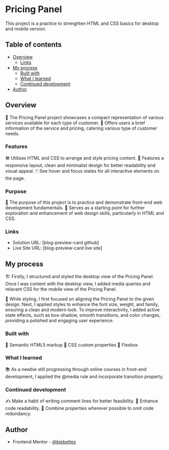 # Pricing Panel

This project is a practice to strenghten HTML and CSS basics for desktop and mobile version.

## Table of contents

- [Overview](#overview)
  - [Links](#links)
- [My process](#my-process)
  - [Built with](#built-with)
  - [What I learned](#what-i-learned)
  - [Continued development](#continued-development)
- [Author](#author)

## Overview

📝 The Pricing Panel project showcases a compact representation of various services available for each type of customer.
👀 Offers users a brief information of the service and pricing, catering various type of customer needs.

### Features

🛠️ Utilizes HTML and CSS to arrange and style pricing content.
📱 Features a responsive layout, clean and minimalist design for better readability and visual appeal.
🖱️ See hover and focus states for all interactive elements on the page.

### Purpose

🎯 The purpose of this project is to practice and demonstrate front-end web development fundamentals.
🚀 Serves as a starting point for further exploration and enhancement of web design skills, particularly in HTML and CSS.

### Links

- Solution URL: [blog-preview-card github]
- Live Site URL: [blog-preview-card live site]

## My process

🏗️ Firstly, I structured and styled the desktop view of the Pricing Panel. Once I was content with the desktop view, I added media queries and relavant CSS for the mobile view of the Pricing Panel.

🎨 While styling, I first focused on aligning the Pricing Panel to the given design. Next, I applied styles to enhance the font size, weight, and family, ensuring a clean and modern look. To improve interactivity, I added active state effects, such as box-shadow, smooth transitions, and color changes, providing a polished and engaging user experience.

### Built with

📜 Semantic HTML5 markup
🎨 CSS custom properties
📐 Flexbox

### What I learned

📚 As a newbie still progressing through online courses in front-end development, I applied the @media rule and incorporate transition property.

### Continued development

✍️ Make a habit of writing comment lines for better feasibility.
📖 Enhance code readability.
🔄 Combine properties wherever possible to omit code redundancy.

## Author

- Frontend Mentor - [@biebettes](https://www.frontendmentor.io/profile/biebettes)
